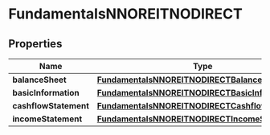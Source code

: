

# FundamentalsNNOREITNODIRECT


## Properties

| Name | Type | Description | Notes |
|------------ | ------------- | ------------- | -------------|
|**balanceSheet** | [**FundamentalsNNOREITNODIRECTBalanceSheet**](FundamentalsNNOREITNODIRECTBalanceSheet.md) |  |  [optional] |
|**basicInformation** | [**FundamentalsNNOREITNODIRECTBasicInformation**](FundamentalsNNOREITNODIRECTBasicInformation.md) |  |  [optional] |
|**cashflowStatement** | [**FundamentalsNNOREITNODIRECTCashflowStatement**](FundamentalsNNOREITNODIRECTCashflowStatement.md) |  |  [optional] |
|**incomeStatement** | [**FundamentalsNNOREITNODIRECTIncomeStatement**](FundamentalsNNOREITNODIRECTIncomeStatement.md) |  |  [optional] |



